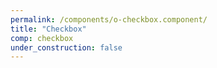 ```yaml
---
permalink: /components/o-checkbox.component/
title: "Checkbox"
comp: checkbox
under_construction: false
---
```


